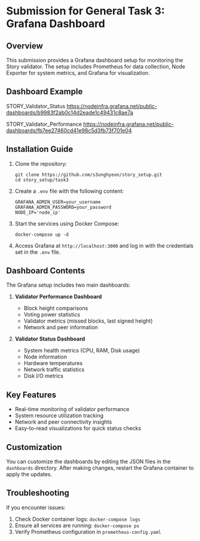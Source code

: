 # Submission for General Task 3: Grafana Dashboard

## Overview

This submission provides a Grafana dashboard setup for monitoring the Story validator. The setup includes Prometheus for data collection, Node Exporter for system metrics, and Grafana for visualization.

## Dashboard Example

STORY_Validator_Status
https://nodeinfra.grafana.net/public-dashboards/b9983f2ab0c14d2eade1c49431c8ae7a

STORY_Validator_Performance
https://nodeinfra.grafana.net/public-dashboards/fb7ee27460cd41e98c5d3fb73f701e04



## Installation Guide

1. Clone the repository:
   ```
   git clone https://github.com/s3unghyeon/story_setup.git
   cd story_setup/task3
   ```

2. Create a `.env` file with the following content:
   ```
   GRAFANA_ADMIN_USER=your_username
   GRAFANA_ADMIN_PASSWORD=your_password
   NODE_IP='node_ip'
   ```

3. Start the services using Docker Compose:
   ```
   docker-compose up -d
   ```

4. Access Grafana at `http://localhost:3000` and log in with the credentials set in the `.env` file.

## Dashboard Contents

The Grafana setup includes two main dashboards:

1. **Validator Performance Dashboard**
   - Block height comparisons
   - Voting power statistics
   - Validator metrics (missed blocks, last signed height)
   - Network and peer information

2. **Validator Status Dashboard**
   - System health metrics (CPU, RAM, Disk usage)
   - Node information
   - Hardware temperatures
   - Network traffic statistics
   - Disk I/O metrics

## Key Features

- Real-time monitoring of validator performance
- System resource utilization tracking
- Network and peer connectivity insights
- Easy-to-read visualizations for quick status checks

## Customization

You can customize the dashboards by editing the JSON files in the `dashboards` directory. After making changes, restart the Grafana container to apply the updates.

## Troubleshooting

If you encounter issues:
1. Check Docker container logs: `docker-compose logs`
2. Ensure all services are running: `docker-compose ps`
3. Verify Prometheus configuration in `prometheus-config.yaml`


